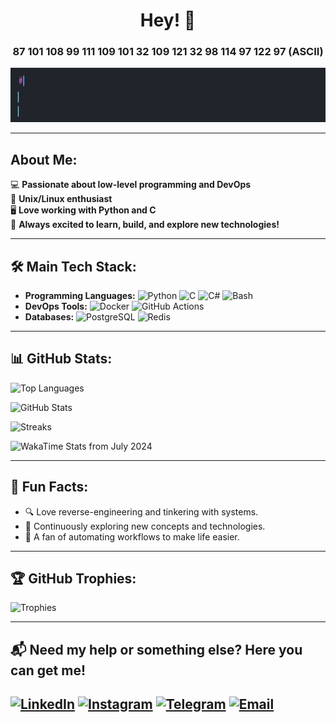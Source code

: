 <div align="center">
  <h1>Hey! 👋</h1>
  <h3>87 101 108 99 111 109 101 32 109 121 32 98 114 97 122 97 (ASCII)</h3>
  <img src="https://raw.githubusercontent.com/Fakhriddin3040/Fakhriddin3040/main/print_hello.gif" alt="Header" />
</div>

---

## About Me:
💻 **Passionate about low-level programming and DevOps**  
🐧 **Unix/Linux enthusiast**  
🖥️ **Love working with Python and C**  
🚀 **Always excited to learn, build, and explore new technologies!**

---

## 🛠️ Main Tech Stack:
- **Programming Languages:** ![Python](https://img.shields.io/badge/Python-3776AB?style=flat&logo=python&logoColor=white) ![C](https://img.shields.io/badge/C-A8B9CC?style=flat&logo=c&logoColor=white) ![C#](https://img.shields.io/badge/C%23-239120?style=flat&logo=c-sharp&logoColor=white) ![Bash](https://img.shields.io/badge/Bash-4EAA25?style=flat&logo=gnu-bash&logoColor=white)
- **DevOps Tools:** ![Docker](https://img.shields.io/badge/Docker-2496ED?style=flat&logo=docker&logoColor=white) ![GitHub Actions](https://img.shields.io/badge/GitHub_Actions-2088FF?style=flat&logo=github-actions&logoColor=white)
- **Databases:** ![PostgreSQL](https://img.shields.io/badge/PostgreSQL-336791?style=flat&logo=postgresql&logoColor=white) ![Redis](https://img.shields.io/badge/Redis-DC382D?style=flat&logo=redis&logoColor=white)

---

## 📊 GitHub Stats:

![Top Languages](https://github-readme-stats.vercel.app/api/top-langs/?username=Fakhriddin3040&layout=compact&theme=radical)

![GitHub Stats](https://github-readme-stats.vercel.app/api?username=Fakhriddin3040&show_icons=true&theme=radical)

![Streaks](https://github-readme-streak-stats.herokuapp.com/?user=Fakhriddin3040&theme=radical)

![WakaTime Stats from July 2024](https://github-readme-stats.vercel.app/api/wakatime?username=Fakhriddin3040&theme=radical)

---

## 🌟 Fun Facts:
- 🔍 Love reverse-engineering and tinkering with systems.
- 🧠 Continuously exploring new concepts and technologies.
- 🔧 A fan of automating workflows to make life easier.

---

## 🏆 GitHub Trophies:
![Trophies](https://github-profile-trophy.vercel.app/?username=Fakhriddin3040&theme=darkhub)

---

## 📬 Need my help or something else? Here you can get me!
[![LinkedIn](https://img.shields.io/badge/LinkedIn-0A66C2?style=flat&logo=linkedin&logoColor=white)](https://www.linkedin.com/in/fakhriddin-berdiev-0540ab292/)
[![Instagram](https://img.shields.io/badge/Instagram-E4405F?style=flat&logo=instagram&logoColor=white)](https://www.instagram.com/berdievf__/)
[![Telegram](https://img.shields.io/badge/Telegram-2CA5E0?style=flat&logo=telegram&logoColor=white)](https://t.me/fahriddin3040)
[![Email](https://img.shields.io/badge/Email-D14836?style=flat&logo=gmail&logoColor=white)](fahriddin3040@gmail.com)
---